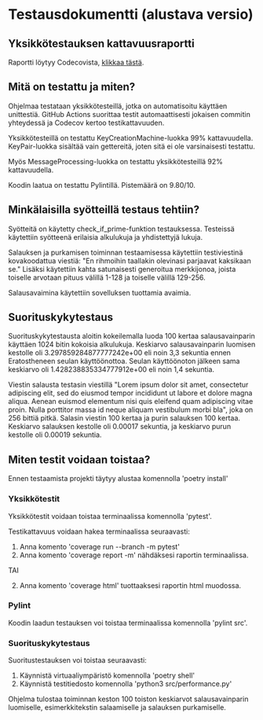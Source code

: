 # Testausdokumentti (alustava versio)

## Yksikkötestauksen kattavuusraportti

Raportti löytyy Codecovista, [klikkaa tästä](https://app.codecov.io/gh/sonjamadetoja/RSA-salaus/branch/main).
    
## Mitä on testattu ja miten?

Ohjelmaa testataan yksikkötesteillä, jotka on automatisoitu käyttäen unittestiä. GitHub Actions suorittaa testit automaattisesti jokaisen commitin yhteydessä ja Codecov kertoo testikattavuuden. 

Yksikkötesteillä on testattu KeyCreationMachine-luokka 99% kattavuudella. KeyPair-luokka sisältää vain gettereitä, joten sitä ei ole varsinaisesti testattu.

Myös MessageProcessing-luokka on testattu yksikkötesteillä 92% kattavuudella.

Koodin laatua on testattu Pylintillä. Pistemäärä on 9.80/10.

## Minkälaisilla syötteillä testaus tehtiin?

Syötteitä on käytetty check_if_prime-funktion testauksessa. Testeissä käytettiin syötteenä erilaisia alkulukuja ja yhdistettyjä lukuja.

Salauksen ja purkamisen toiminnan testaamisessa käytettiin testiviestinä kovakoodattua viestiä: "En rihmoihin taallakin olevinasi parjaavat kaksikaan se." Lisäksi käytettiin kahta satunaisesti generoitua merkkijonoa, joista toiselle arvotaan pituus välillä 1-128 ja toiselle välillä 129-256.

Salausavaimina käytettiin sovelluksen tuottamia avaimia.

## Suorituskykytestaus

Suorituskykytestausta aloitin kokeilemalla luoda 100 kertaa salausavainparin käyttäen 1024 bitin kokoisia alkulukuja. Keskiarvo salausavainparin luomisen kestolle oli 3.297859284877777242e+00 eli noin 3,3 sekuntia ennen Eratostheneen seulan käyttöönottoa. Seulan käyttöönoton jälkeen sama keskiarvo oli 1.428238835334777912e+00 eli noin 1,4 sekuntia.

Viestin salausta testasin viestillä "Lorem ipsum dolor sit amet, consectetur adipiscing elit, sed do eiusmod tempor incididunt ut labore et dolore magna aliqua. Aenean euismod elementum nisi quis eleifend quam adipiscing vitae proin. Nulla porttitor massa id neque aliquam vestibulum morbi bla", joka on 256 bittiä pitkä. Salasin viestin 100 kertaa ja purin salauksen 100 kertaa. Keskiarvo salauksen kestolle oli 0.00017 sekuntia, ja keskiarvo purun kestolle oli 0.00019 sekuntia.

## Miten testit voidaan toistaa?

Ennen testaamista projekti täytyy alustaa komennolla 'poetry install'

### Yksikkötestit

Yksikkötestit voidaan toistaa terminaalissa komennolla 'pytest'.

Testikattavuus voidaan hakea terminaalissa seuraavasti:
1. Anna komento 'coverage run --branch -m pytest'
2. Anna komento 'coverage report -m' nähdäksesi raportin terminaalissa.

TAI 

2. Anna komento 'coverage html' tuottaaksesi raportin html muodossa.

### Pylint

Koodin laadun testauksen voi toistaa terminaalissa komennolla 'pylint src'.

### Suorituskykytestaus

Suoritustestauksen voi toistaa seuraavasti:

1. Käynnistä virtuaaliympäristö komennolla 'poetry shell'
2. Käynnistä testitiedosto komennolla 'python3 src/performance.py'

Ohjelma tulostaa toiminnan keston 100 toiston keskiarvot salausavainparin luomiselle, esimerkkitekstin salaamiselle ja salauksen purkamiselle.
